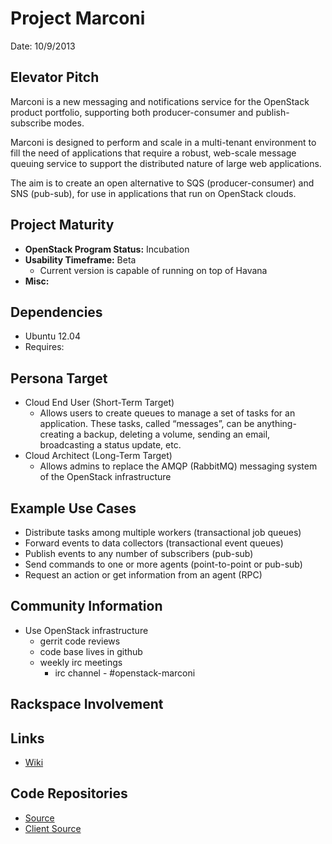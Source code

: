 # Project Marconi 

Date: 10/9/2013

## Elevator Pitch

Marconi is a new messaging and notifications service for the OpenStack product
portfolio, supporting both producer-consumer and publish-subscribe modes.

Marconi is designed to perform and scale in a multi-tenant environment to fill
the need of applications that require a robust, web-scale message queuing
service to support the distributed nature of large web applications.

The aim is to create an open alternative to SQS (producer-consumer) and SNS
(pub-sub), for use in applications that run on OpenStack clouds.

## Project Maturity
* **OpenStack Program Status:** Incubation
* **Usability Timeframe:** Beta
  * Current version is capable of running on top of Havana
* **Misc:**

## Dependencies
* Ubuntu 12.04
* Requires: 

## Persona Target
* Cloud End User (Short-Term Target)
  * Allows users to create queues to manage a set of tasks for an
  application. These tasks, called “messages”, can be anything- creating a
  backup, deleting a volume, sending an email, broadcasting a status
  update, etc.
* Cloud Architect (Long-Term Target)
  * Allows admins to replace the AMQP (RabbitMQ) messaging system of the
  OpenStack infrastructure
  
## Example Use Cases
* Distribute tasks among multiple workers (transactional job queues)
* Forward events to data collectors (transactional event queues)
* Publish events to any number of subscribers (pub-sub)
* Send commands to one or more agents (point-to-point or pub-sub)
* Request an action or get information from an agent (RPC)

## Community Information
* Use OpenStack infrastructure
  * gerrit code reviews
  * code base lives in github
  * weekly irc meetings
      * irc channel - #openstack-marconi

## Rackspace Involvement

## Links
* [Wiki](https://wiki.openstack.org/wiki/Marconi)


## Code Repositories
* [Source](https://github.com/stackforge/marconi)
* [Client Source](https://github.com/stackforge/python-marconiclient)

